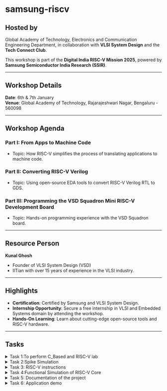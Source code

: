 # samsung-riscv
## Hosted by
Global Academy of Technology, Electronics and Communication Engineering Department, in collaboration with **VLSI System Design** and the **Tech Connect Club**.

This workshop is part of the **Digital India RISC-V Mission 2025**, powered by **Samsung Semiconductor India Research (SSIR)**.

---

## Workshop Details
**Date**: 6th & 7th January  
**Venue**: Global Academy of Technology, Rajarajeshwari Nagar, Bengaluru - 560098

---

## Workshop Agenda

### **Part I: From Apps to Machine Code**
- Topic: How RISC-V simplifies the process of translating applications to machine code.

### **Part II: Converting RISC-V Verilog**
- Topic: Using open-source EDA tools to convert RISC-V Verilog RTL to GDS.

### **Part III: Programming the VSD Squadron Mini RISC-V Development Board**
- Topic: Hands-on programming experience with the VSD Squadron board.

---

## Resource Person
**Kunal Ghosh**
- Founder of VLSI System Design (VSD)
- IITian with over 15 years of experience in the VLSI industry.

---

## Highlights
- **Certification**: Certified by Samsung and VLSI System Design.
- **Internship Opportunity**: Secure a free internship in VLSI and Embedded Systems domain by attending the workshop.
- **Hands-On Learning**: Learn about cutting-edge open-source tools and RISC-V hardware.

---
## Tasks
<details>
<summary> Task 1:To perform C_Based and RISC-V lab  </summary>
<br> 

- To create a GitHub repository named "samsung-riscv" and watch the provided videos to understand the program flow.
  
-  Install the RISC-V toolchain using the VDI link mentioned in the shared PDF
   
- Refer to the C-based and RISC-V-based lab videos, replicate the steps on your machine, and capture snapshots of the process with the current date/time visible.
 
- simple c program
 ![c based lab](https://github.com/user-attachments/assets/05ff9317-f20d-498c-b46d-a5d2cb5bc973)

- disassembly code
-![c_to_Riscv_simpleprg](https://github.com/user-attachments/assets/ea20198d-e420-4bde-b301-bdc1081e5f1f)

-![riscv_based_2](https://github.com/user-attachments/assets/309f6139-a1f5-4f7d-9f7e-f0278751271e)
</details>

<details>
<summary> Task 2:Spike Simulation  </summary>
<br>
-Spike is a RISC-V architecture simulator that allows for the simulation of RISC-V programs and software stacks.

-The objective is to execute the `fact.c` code using both the `GCC compiler` and the `RISC-V  compiler`
, ensuring that both produce identical outputs in the terminal. To compile the code with the GCC compiler, use the following command.
- step 1:Compile the c code using `gcc copmiler` 
 ```Step1
$ gcc fact.c
$ ./a.out
```
- step 2: Compile the code with `riscv compiler`
 ![c_program](https://github.com/user-attachments/assets/6040b90d-d5fc-4973-96fb-648fdd01fcdf)
- using -O1 instruction.
```step2
$ riscv64-unknown-elf-gcc -O1 -mabi=lp64 -march=rv64i -o fact.o fact.c
```
![O1](https://github.com/user-attachments/assets/fa363937-08de-49b5-afbe-70d711bc10a9)
- using -Ofast instruction.
```
$ riscv64-unknown-elf-gcc -Ofast -mabi=lp64 -march=rv64i -o fact.o fact.c
```
![Ofast](https://github.com/user-attachments/assets/27731e46-5aef-4557-8c82-d0481f38eda5)

- Open the Objdump of code by using the below command
```bash
$ riscv64-unknown-elf-objdump -d sum_1ton.o | less  
```
- Open the debugger in another terminal by using the below command
```bash
$  spike -d pk fact.o 
```
- The rest steps are shown in the following snapshot.
![spike](https://github.com/user-attachments/assets/161d1bdd-5b8a-4ea6-8907-42a2746c3d38)
</details>
<details>
<summary> Task 3: RISC-V instructions</summary>

  ## RISC-V Instruction Types

### R-Type:

- Purpose: Used for register-to-register operations (e.g., addition, subtraction, bitwise operations).
> Fields: The layout for a **U-type** instruction is as follows
>| func7 | rs2 | rs1 | func3 | rd | opcode |
>|-------|----|----|-------|-----|-------|
>| 7 bits | 5 bits |5 bits |3 bits |5 bits | 7 bits |
- Example: add rd, rs1, rs2.
---
### I-Type:

- Purpose: Used for immediate arithmetic operations, loads, and JALR.
> Fields: The layout for an **I-type** instruction is as follows:
> | imm[11:0] | rs1 | func3 | rd | opcode |
> |-----------|-----|-------|----|--------|
> | 12 bits | 5 bits  | 3 bits | 5 bits | 7 bits |
- Example: addi rd, rs1, imm or ld rd, offset(rs1).
---
### S-Type:

- Purpose: Used for store instructions (storing register values to memory).
> Fields: The layout for an **S-type** instruction is as follows:
> | imm[11:5] | rs2 |rs1 | func3 | imm[4:0] | opcode |
> |-----------|-----|-----|------|----------|--------|
> | 7 bits | 5 bits  | 5 bits | 3 bits | 5 bits | 7 bits |
- Example: sb rs2, offset(rs1).
---
### B-Type:

- Purpose: Used for branch instructions (conditional jumps).
> Fields: The layout for an **B-type** instruction is as follows:
> | imm [12] | imm[10:5] | rs2 |rs1 | func3 | imm[4:1] | imm[11] | opcode |
> |----------|-----------|-----|----|-------|----------|--------|--------|
> | 1 bit | 6 bits  | 5 bits |5 bits | 3 bits | 4 bits | 1bits | 7 bits |
- Example: beq rs1, rs2, offset.
---
### U-Type:

- Purpose: Used for loading upper immediate values into a register.
> Fields:The layout for an **U-type** instruction is as follows:
> | imm[31:12] | rd | opcode |
>|------------|----|--------|
>| 20 bits | 5 bits | 7 bits |
- Example: auipc rd, imm.
---
 ### J-Type:

- Purpose: Used for jump instructions (e.g., jal).
> Fields:The layout for an **J-type** instruction is as follows:
> | imm [20] | imm[10:1] | imm[11] | imm[19:12] | rd | opcode |
> |----------|-----------|---------|------------|---|----------|
> | 1 bit | 11 bits  | 1 bit |7 bits | 5 bits | 7 bits |
- Example: jal rd, offset.

---
### Here is the 15 unique RISCV instructions 
- 1 
```
add r10, r1, r2
```
> The RISC-V instruction format for `add ` is **R-type** ,meaning it adds the values stored in register r1 and register r2 and stores the result in register r10.
> The layout for a **R-type** instruction is as follows
>| func7 | rs2 | rs1 | func3 | rd | opcode |
>|-------|----|----|-------|-----|-------|
>| 7 bits | 5 bits |5 bits |3 bits |5 bits | 7 bits |
>
> opcode for LUI : 000000   
> rd : r10 = 01010   
> rt : 00001
> rs2 : 00010 
> funct3 : 00000 
> funct7 : 100000

---
#### 32-bit Instruction Encoding:00000010101100000000_01010_0110111
---
- 2 
```
addi sp,sp, -48
```
> The RISC-V instruction format for `ADDI` is **I-type**,which is used for instructions that add an immediate value to a resistor .
> The layout for an **I-type** instruction is as follows:
> | imm[11:0] | rs1 | func3 | rd | opcode |
> |-----------|-----|-------|----|--------|
> | 12 bits | 5 bits  | 3 bits | 5 bits | 7 bits |
>
> opcode for ADDI : 0010011   
> imm[11:0] (12 bits) -48 : 1111111111100  
> rd :  00010   
> rs1 : 00010 (register `sp`,which is x2)   
> funct3 for ADDI: 000   

 ---
#### 32-bit Instruction Encoding: 1111111111000000_00010_000_00010_0010011
---
-  3 
```
sd ra, 40(sp)
```
> The RISC-V instruction format for `SD` is **S-type**,which is used for instructions that add an immediate value to a resistor .
> The layout for an **S-type** instruction is as follows:
> | imm[11:5] | rs2 |rs1 | func3 | imm[4:0] | opcode |
> |-----------|-----|-----|------|----------|--------|
> | 7 bits | 5 bits  | 5 bits | 3 bits | 5 bits | 7 bits |
>
> opcode for SD : 0100011   
> imm[11:5] (7 bits for the upper part of the immediate) :0000100   
> imm[4:0] (5 bits for the lower part of the immediate) :  00000  
> rs1 : 00010 (register `sp`,which is x2)    
> rs2 : 00001 (register `x1` binary representation of 1)  
> func3 for SD: 011    

 ---
 #### 32-bit Instruction Encoding: 0000100_00001_00010_011_00000_0100011
---
 -  4 
 ```
auipc a5, 0xffff0
```
> The RISC-V instruction format for `AUIPC` is **U-type**,which is used for computing the sum of program counter (PC) and a 20-bit immediate value,and stores in resistor a5. 
> The layout for an **U-type** instruction is as follows:
> | imm[31:12] | rd | opcode |
>|------------|----|--------|
>| 20 bits | 5 bits | 7 bits |
>
> opcode for AUPIC :0010111
> rd (5 bits) `a5`(register x15) : 01111  
> imm[31:12] (20 bits) :1111111111111111   
> rs1 : N/A     
> rs2 : N/A  
> func3 for SD: N/A  

---
#### 32-bit Instruction Encoding:1111111111111111_01111_0010111

---
 -  5 
```
beqz a5, 10158
```
> The RISC-V instruction format for `BEQZ` is **B-type**,this instruction checks if the value in register `a5` is zero .If it is , the program branches to the offset `0x10158 `
> The layout for an **B-type** instruction is as follows:
> | imm [12] | imm[10:5] | rs2 |rs1 | func3 | imm[4:1] | imm[11] | opcode |
> |----------|-----------|-----|----|-------|----------|--------|--------|
> | 1 bit | 6 bits  | 5 bits |5 bits | 3 bits | 4 bits | 1bits | 7 bits |
>
> opcode for BEQZ : 1100011  
> imm[12] (1 bit) :0  
> imm[10:5] (6 bits) :000001  
> rs1 : (x15) 01111   
> rs2 : (x0) 00000  
> func3 for BEQ:000
> imm[4:1] (5 bits) : 01111
> imm[11] (1 bit):0
---
#### 32-bit Instruction Encoding:0_000001_00000_01111_000_01111_0_1100011

 ----
 - 6 
```
jalr zero, 0
```
> The RISC-V instruction format for `JALR` is **J-type**The instruction "jalr zero, 0" is an assembly language instruction in the RISC-V architecture. It stands for "Jump and Link Register.
> The layout for an **J-type** instruction is as follows:
> | imm [20] | imm[10:1] | imm[11] | imm[19:12] | rd | opcode |
> |----------|-----------|---------|------------|---|----------|
> | 1 bit | 11 bits  | 1 bit |7 bits | 5 bits | 7 bits |
>
> opcode for JALR : 1100111  
> imm[20] (1 bit) :0
> imm[10:1] (7 bits) :000001
> imm[11] (1 bit) :0
> imm[19:12] (7 bits) :000001
> rd : (x15) 01111   
> 
---
#### 32-bit Instruction Encoding:0_000001_0_000001_01111_1100111
 ----
 - 7
```
sb a5, 1944(gp)
```
> The RISC-V instruction format for `SB` is **S-type**,it means to store the byte value contained in the register `a5` into the memory address calculated by adding the immediate value `1944` to the address contained in the register `gp`
> The layout for an **S-type** instruction is as follows:
> | imm[11:5] | rs2 |rs1 | func3 | imm[4:0] | opcode |
> |-----------|-----|-----|------|----------|--------|
> | 7 bits | 5 bits  | 5 bits | 3 bits | 5 bits | 7 bits |
>
> opcode for SB : 0100011   
> imm[11:5] (6 bits of upper part of 1944) :0111100  
> imm[4:0] (5 bits of lower part of 1944) :11000   
> rs1 (register ,x3) gp : 01111    
> rs2 (register ,x15) a5 : 00000   
> func3 for SB:000 
---
#### 32-bit Instruction Encoding:0111100_00000_01111_000_11000_0100011
----
 - 8
```
bnez a5, 101ec
```
> The RISC-V instruction format for `BNEZ` is **B-type** ,this instruction checks if the value in the register `a5` is not zero.If the condition is true, it branches to the target address `101ec`. The branch target is calculated relative to the program counter `(PC)`.
> The layout for an **B-type** instruction is as follows:
> | imm [12] | imm[10:5] | rs2 |rs1 | func3 | imm[4:1] | imm[11] | opcode |
> |----------|-----------|-----|----|-------|----------|--------|--------|
> | 1 bit | 6 bits  | 5 bits |5 bits | 3 bits | 4 bits | 1bits | 7 bits |
> 
> opcode for SB : 1100011
> imm[12]  : 0
> imm[10:5] (6 bits) :000000
> imm[4:1] (4 bits) :1100
> imm[0]:0 
> rs1 (register ,x15) a5: 01111    
> rs2 (register ,x0) x0 : 00000   
> func3 for BNEZ:001
---
#### 32-bit Instruction Encoding:0_000000_00000_01111_001_1100_0_1100011
----
- 9
```
addiw sp,sp, -2
```
> The RISC-V instruction format for `ADDIW` is **I-type**,which is used for instructions that add an immediate value to a resistor .
> The layout for an **I-type** instruction is as follows:
> | imm[11:0] | rs1 | func3 | rd | opcode |
> |-----------|-----|-------|----|--------|
> | 12 bits | 5 bits  | 3 bits | 5 bits | 7 bits |
>
> opcode for ADDI : 0010011   
> imm[11:0] (12 bits) -48 : 1111111111110  
> rd :  01100   
> rs1 : 10101    
> funct3 for ADDI: 000   

 ---
#### 32-bit Instruction Encoding: 111111111110_10101_000_01100_0110011
---
- 9
```
ld ra, 8(sp)
```
> The RISC-V instruction format for `LD` is **I-type**,The ld (Load Doubleword) instruction loads a 64-bit (doubleword) value from memory into a destination register.
The effective memory address is calculated as the value in the base register `(sp)` plus the immediate offset `(8)`.
> The layout for an **I-type** instruction is as follows:
> | imm[11:0] | rs1 | func3 | rd | opcode |
> |-----------|-----|-------|----|--------|
> | 12 bits | 5 bits  | 3 bits | 5 bits | 7 bits |
>
> opcode for ADDI : 0000011   
> imm[11:0] (12 bits) -48 : 000000001000 
> rd :  00001   
> rs1 : 00010 (register `sp`,which is x2)   
> funct3 for ADDI: 011  

 ---
#### 32-bit Instruction Encoding: 000000010000_00010_011_00001_0000011
---
- 10
```
blt a5,s0,28310
```
> The RISC-V instruction format for `BLT` is **B-type**,Tblt stands for "Branch if Less Than". This instruction performs a conditional branch based on whether the value in register `a5` is less than the value in register so.
> The layout for an **B-type** instruction is as follows:
> | imm [12] | imm[10:5] | rs2 |rs1 | func3 | imm[4:1] | imm[11] | opcode |
> |----------|-----------|-----|----|-------|----------|--------|--------|
> | 1 bit | 6 bits  | 5 bits |5 bits | 3 bits | 4 bits | 1bits | 7 bits |
>
> opcode for BEQZ : 1100011  
> imm[12] (1 bit) :0  
> imm[10:5] (6 bits) :000001  
> rs1 : (xa5) 01111   
> rs2 : (xs0) 01000  
> func3 for BEQ:100
> imm[4:1] (5 bits) : 01111
> imm[11] (1 bit):0
---
#### 32-bit Instruction Encoding:0_000001_01000_01111_000_01111_0_1100011

 ----
 - 11
 ```
bge s1,a5,100f0
```
> The RISC-V instruction format for `BGE` is **B-type**,which is used for instructions that add an immediate value to a resistor .
> The layout for an **B-type** instruction is as follows: 
> | imm [12] | imm[10:5] | rs2 |rs1 | func3 | imm[4:1] | imm[11] | opcode |
> |----------|-----------|-----|----|-------|----------|--------|--------|
> | 1 bit | 6 bits  | 5 bits |5 bits | 3 bits | 4 bits | 1bits | 7 bits |
>
> opcode for BEQZ : 1100011  
> imm[12] (1 bit) :0  
> imm[10:5] (6 bits) :001111  
> rs1 : (x15) 01001   
> rs2 : (x0) 01111  
> func3 :101
> imm[4:1] (5 bits) : 1000
> imm[11] (1 bit):0
---
#### 32-bit Instruction Encoding:0_001111_01111_01001_101_1000_0_1100011

 ----
  - 12
 ```
bgeu t1,a2,103ac
```
> The RISC-V instruction format for `BGEU` is **B-type**,which is used for instructions that add an immediate value to a resistor .
> The layout for an **B-type** instruction is as follows: 
> | imm [12] | imm[10:5] | rs2 |rs1 | func3 | imm[4:1] | imm[11] | opcode |
> |----------|-----------|-----|----|-------|----------|--------|--------|
> | 1 bit | 6 bits  | 5 bits |5 bits | 3 bits | 4 bits | 1bits | 7 bits |
>
> opcode for BEQZ : 1100011  
> imm[12] (1 bit) :0  
> imm[10:5] (6 bits) :001110  
> rs1 : (x15) 00110   
> rs2 : (x0) 01100 
> func3 :111
> imm[4:1] (5 bits) : 1011
> imm[11] (1 bit):0
---
#### 32-bit Instruction Encoding:0_001110_01100_111_00110_0_1100011

 ----
 - 14
 ```
sw a4, 32(sp)
```
> The RISC-V instruction format for `SW` is **S-type**,is a store word instruction in the **RISC-V ISA**. It stores the contents of the register `a4` into memory at an address computed as the sum of `sp` (stack pointer) and the immediate offset `32`.
> The layout for an **S-type** instruction is as follows:
> | imm[11:5] | rs2 |rs1 | func3 | imm[4:0] | opcode |
> |-----------|-----|-----|------|----------|--------|
> | 7 bits | 5 bits  | 5 bits | 3 bits | 5 bits | 7 bits |
>
> opcode for SD : 0100011   
> imm[11:5] (7 bits for the upper part of the immediate) :0000100   
> imm[4:0] (5 bits for the lower part of the immediate) :  10000  
> rs1 : 00010 (register `sp`,which is x2)    
> rs2 : 01110
> func3 for SD: 010    

 ---
 #### 32-bit Instruction Encoding: 0000100_00010_00010_010_10000_0100011
---
- 15
 ```
auipc a5, 0xffff0
```
> The RISC-V instruction format for `AUIPC` is **U-type**,which is used for computing the sum of program counter (PC) and a 20-bit immediate value,and stores in resistor a5. 
> The layout for an **U-type** instruction is as follows:
> | imm[31:12] | rd | opcode |
>|------------|----|--------|
>| 20 bits | 5 bits | 7 bits |
>
> opcode for AUPIC :0010111
> rd (5 bits) `a5`(register x15) : 01111  
> imm[31:12] (20 bits) :1111111111111111   
> rs1 : N/A     
> rs2 : N/A  
> func3 for SD: N/A  

---
#### 32-bit Instruction Encoding:1111111111111111_01111_0010111
</details>
<details>
<summary> Task 4:Functional Simulation of RISC-V Core </summary>
<br> 
  
 > - The task is to download the Verilog netlist and testbench for the RISC-V core. Set up a simulation environment using a suitable tool like Icarus Verilog or GTKWave, then load the netlist and testbench.           
 > - Run the functional simulation to verify the core's correctness by observing the output signals. Capture and save waveform snapshots for the executed commands during the simulation.  
 > - Finally, update your GitHub repository by uploading the simulation results, waveform snapshots, and a brief description of your work.

## steps for the above task are as follows
  ### step 1:
- To install `iverilog` and `gtkwave` in terminal the command is as follows
  ```
  $ sudo apt get update
  $ sudo apt get install iverilog gtkwave
  ```
  ### step 2:
- save the files of verilog in the git hub repository and clone the same
  ```
  $ git clone https://github.com/Vindyagir/samsung-riscv
  ```
   ### step 3:
- open the directory
  ```
  $ cd samsung-riscv
  ```
   ### step 4:
- open verilog and testbench files using `nano` command
  ```
  $ nano sam_rv32i.v
  $ nano sam_rv32i_tb.v
  ```
   ### step 5:
- compile the verilog files using the commands 
  ```
  $ iverilog -o samsung-riscv sam_rv32i.v sam_rv32i_tb.v
  $ ./samsung-riscv
  ```
   ### step 6:
- the output waveform is observed using the following command
  ```
  $ gtkwave sam_rv32i.vcd
  ```
 - the below image is of the out put shown on terminal after running step 6 
  ![Screenshot 2025-02-03 215243](https://github.com/user-attachments/assets/30326a5b-53c2-495c-9a1a-c001b3af9c12)
---
## Instruction Memory Contents

| Address  | Instruction Code | Assembly Instruction  | Description |
|----------|----------------|----------------------|-------------|
| MEM[0]   | 32'h02208500   | add r10, r1, r2      | Adds r1 and r2, stores result in r10 (modified instruction). |
| MEM[1]   | 32'h02309680   | sub r11, r1, r3      | Subtracts r3 from r1, stores result in r11. |
| MEM[2]   | 32'h025A7080   | and r12, r2, r5      | Performs bitwise AND between r2 and r5, stores result in r12. |
| MEM[3]   | 32'h0241B500   | or r13, r3, r4       | Performs bitwise OR between r3 and r4, stores result in r13. |
| MEM[4]   | 32'h02605000   | xor r14, r3, r6      | Performs bitwise XOR between r3 and r6, stores result in r14. |
| MEM[5]   | 32'h00A45080   | slt r15, r2, r4      | Sets r15 to 1 if r2 < r4, else sets it to 0. |
| MEM[6]   | 32'h00620081   | addi r16, r4, 6      | Adds immediate value 6 to r4, stores result in r16. |
| MEM[7]   | 32'h003091A1   | sw r3, r1, 3         | Stores the value of r3 at memory address (r1 + 3). |
| MEM[8]   | 32'h0030A3A1   | lw r17, r1, 3        | Loads a word from memory address (r1 + 3) into r17. |
| MEM[9]   | 32'h00E00003   | beq r0, r0, 14       | Branches to PC + 14 if r0 == r0 (always true, acting as a jump). |
| MEM[10]  | ~~32'h00A100B3~~ | ~~slt r1, r2, r10~~  | *(Commented out: would set r1 to 1 if r2 < r10, else 0.)* |
| MEM[11]  | ~~32'h00210533~~ | ~~xor r10, r2, r2~~  | *(Commented out: would perform XOR on r2 with itself, always 0.)* |
| MEM[20]  | 32'h00210800   | add r18, r2, r2      | Adds r2 to itself, stores result in r18 (doubles the value). |

> **Note:** Commented-out instructions are displayed with strikethrough.
## Instructions are as follows:
- ### add r10, r1,r2  //32'h02208500 ;
   ![Screenshot 2025-01-30 152403](https://github.com/user-attachments/assets/4dc1fea5-b9ac-4697-a45f-acb8c394d193)

- ### sub r11, r1,r3  //32'h02309680 ;
  ![Screenshot 2025-01-30 152435](https://github.com/user-attachments/assets/773433b2-272b-4487-8e23-0789e1b7368e)

- ### and r12, r2, r5  //32'h0250A700 ; 
  ![Screenshot 2025-01-30 152502](https://github.com/user-attachments/assets/95893dab-938e-4089-84bc-523771d4ece5)

- ### or r13, r3, r4  //32'h0241B500 ; 
  ![Screenshot 2025-01-30 152528](https://github.com/user-attachments/assets/d7f80c57-a582-428b-bbdd-c0f44580031a)

- ### xor r14, r3, r6  //32'h0260D500 ;
  ![Screenshot 2025-01-30 152756](https://github.com/user-attachments/assets/12f985a3-52a3-4933-bb8f-98d409934c62)

- ### slt r15, r2, r4  //32'h00415680;
  ![Screenshot 2025-02-03 221742](https://github.com/user-attachments/assets/a912da84-050c-4cc6-85d9-d7f5a8513c9e)
  
- ### addi r16, r4, r6  //32'h00620801;
  ![Screenshot 2025-01-30 153547](https://github.com/user-attachments/assets/9e472da3-b620-4245-954e-8e8c43ce0999)

- ### sw r3, r1, r3  //32'h003091A1;
  ![Screenshot 2025-01-30 153611](https://github.com/user-attachments/assets/1883130e-549f-47c0-b956-41ad8ab49745)

- ### lw r17, r1 ,r3 //32'h003086A1
  ![Screenshot 2025-01-30 153730](https://github.com/user-attachments/assets/64a58975-a8b7-4c1f-af49-41b2f8cc0685)

- ### add r18, r2, r2 //32'h00210800
  ![Screenshot 2025-01-30 153730](https://github.com/user-attachments/assets/e2688a0e-01c1-4df6-8198-a6674fc41b5a)
---
- the below is the instruction verified
 ![Screenshot 2025-02-03 202046](https://github.com/user-attachments/assets/d5d4ff6b-71a7-4f8e-af72-8c5187753b39)
</details>
<details>
<summary> Task 5: Documentation of the project </summary>
<br>

>  This project is a Gas Alerting Security Device built using the VSD Squadron Mini development board. The system detects gas leaks using an MQ2 gas sensor and triggers an alert mechanism using an LED indicator and a buzzer. The device is programmed using PlatformIO and is designed to provide a real-time alert for hazardous gas levels.

## PROJECT NAME: # 🚨 GAS ALERTING SECURITY DEVICE USING VSD SQUADRON MINI ⚡
### 📌 PROJECT OVERVIEW:🔥 Detect Gas Before It’s Too Late! Smart Security with Instant Alerts. 🚨"
- This project is designed to establish a comprehensive gas alert security system that utilizes the MQ-2 gas sensor along with the VSD Squadron Mini Board to effectively detect a range of hazardous gases. These gases include, but are not limited to, LPG (liquefied petroleum gas), propane, methane, and smoke, all of which can pose significant risks to safety in various environments. The primary function of this system is to monitor gas concentrations continuously, and when these levels exceed a specified threshold, the system promptly activates its alert mechanism. This alert mechanism may incorporate several components, such as a loud buzzer alarm to draw immediate attention, as well as LED indicators that signal the presence of danger through visual means. Additionally, the system is capable of establishing communication with external devices, further enhancing its utility. This capability makes it a versatile solution for safety alerts across numerous real-world situations, ensuring that individuals can receive timely warnings in environments where hazardous gases may be present, thereby preventing accidents and ensuring a higher level of safety for all users.
---
### 📌 Components Used   
1️⃣ VSD Squadron Mini Board: 
     - Microcontroller for processing sensor data and triggering alerts.   
2️⃣ MQ-2 Gas Sensor:  
     - Detects LPG, propane, methane, and smoke.         
3️⃣ Breadboard:   
     - For easy circuit prototyping.           
4️⃣ Buzzer:   
     - Sounds an alarm when gas levels exceed the threshold.        
5️⃣ LED Indicators (Red & Green):   
     - Displays system status (safe/danger).       
6️⃣ Jumper Wires:    
     - Connects components.    
7️⃣ PlatformIO:
     - Development environment for writing and uploading code.

 ---
### 📌 BLOCK DIAGRAM:

```mermaid
graph TD;
    A[System Initialization] --> B[Setup GPIO, ADC, and UART]
    B --> C[Read Gas Sensor Value]
    C --> D{Gas Level > 300?}

    D -- No --> E[Safe Mode: Green LED ON, Red LED OFF, Buzzer OFF]
    D -- Yes --> F[Alert Mode: Red LED ON, Green LED OFF, Buzzer ON]

    E --> G[Delay 1s and Repeat]
    F --> G[Delay 1s and Repeat]
    G --> C

```
---
### 📌 CIRCUIT DIAGRAM:

![Screenshot 2025-03-01 021252](https://github.com/user-attachments/assets/ac9deeb8-cfcd-4a05-a97e-a7e030be8985)
 

---

### 📌PIN CONNECTIONS FOR SMART LOCATION-BASED ALARM SYSTEM:

| **Component**       | **VSD Squadron Mini Pin** | **Function**                             | **Additional Notes**                |
|-------------------|------------------------|--------------------------------|--------------------------------|
| **MQ-2 Sensor**    | VCC → 5V               | Power supply                     | Connect to 5V pin               |
|                   | GND → GND               | Ground                           | Common ground connection        |
|                   | Ao → PA1                | Analog gas output                | Reads gas concentration level   |
| **Red LED**        | PD1                     | Gas alert indicator              | Needs a 220Ω resistor           |
| **Green LED**      | PD2                     | Safe environment indicator       | Needs a 220Ω resistor           |
| **Buzzer**        | PC0                     | Sound alarm for gas detection    | Activates when gas detected     |

---
</details>
<details>
<summary> Task 6: Application demo </summary>
<br>
  
### 📌CODE: GAS ALERTING SECURITY DEVICE USING VSD SQUADRON MINI🚨⚡

```cpp
#include <ch32v00x.h>
#include <stdio.h>

// Define GPIO pins
#define GAS_SENSOR_PIN GPIO_Pin_1  // PA1 (Analog input)
#define RED_LED_PIN GPIO_Pin_1     // PD1
#define GREEN_LED_PIN GPIO_Pin_2   // PD2 
#define BUZZER_PIN GPIO_Pin_0      // PC0

// Function prototypes
void setupGPIO();
void setupADC();
void setupUART();
uint16_t readGasSensor();
void uartPrint(const char *str);
void delay_ms(uint32_t ms);

int main() {
    SystemInit();
    setupGPIO();
    setupADC();
    setupUART();

    uartPrint("System Initialized\r\n");

    while (1) {
        uint16_t gasValue = readGasSensor();
        
        // Convert ADC value to string and print via UART
        char buffer[50];
        sprintf(buffer, "Gas Sensor Value: %d\r\n", gasValue);
        uartPrint(buffer);

        // Gas threshold logic
        if (gasValue > 300) {  
            GPIO_SetBits(GPIOD, RED_LED_PIN);   // Red LED ON
            GPIO_ResetBits(GPIOD, GREEN_LED_PIN); // Green LED OFF
            GPIO_SetBits(GPIOC, BUZZER_PIN);    // Buzzer ON
            uartPrint("ALERT! Gas Detected!\r\n");
        } else {
            GPIO_SetBits(GPIOD, GREEN_LED_PIN);  // Green LED ON
            GPIO_ResetBits(GPIOD, RED_LED_PIN);  // Red LED OFF
            GPIO_ResetBits(GPIOC, BUZZER_PIN);   // Buzzer OFF
            uartPrint("Safe Environment\r\n");
        }

        delay_ms(1000);  // Wait 1 second before next reading
    }
}

// Setup GPIO for LEDs and Buzzer
void setupGPIO() {
    RCC_APB2PeriphClockCmd(RCC_APB2Periph_GPIOD | RCC_APB2Periph_GPIOC, ENABLE);

    GPIO_InitTypeDef GPIO_InitStructure;
    GPIO_InitStructure.GPIO_Speed = GPIO_Speed_50MHz;
    GPIO_InitStructure.GPIO_Mode = GPIO_Mode_Out_PP;

    // Configure LED pins
    GPIO_InitStructure.GPIO_Pin = RED_LED_PIN | GREEN_LED_PIN;
    GPIO_Init(GPIOD, &GPIO_InitStructure);

    // Configure Buzzer pin
    GPIO_InitStructure.GPIO_Pin = BUZZER_PIN;
    GPIO_Init(GPIOC, &GPIO_InitStructure);
}

// Setup ADC for MQ-2 Sensor
void setupADC() {
    RCC_APB2PeriphClockCmd(RCC_APB2Periph_ADC1, ENABLE);

    ADC_InitTypeDef ADC_InitStructure;
    ADC_InitStructure.ADC_Mode = ADC_Mode_Independent;
    ADC_InitStructure.ADC_ContinuousConvMode = ENABLE;
    ADC_InitStructure.ADC_ExternalTrigConv = ADC_ExternalTrigConv_None;
    ADC_InitStructure.ADC_DataAlign = ADC_DataAlign_Right;
    ADC_InitStructure.ADC_NbrOfChannel = 1;
    ADC_Init(ADC1, &ADC_InitStructure);

    // Configure PA1 as ADC Channel 1
    ADC_RegularChannelConfig(ADC1, ADC_Channel_1, 1, ADC_SampleTime_43Cycles);
    ADC_Cmd(ADC1, ENABLE);

    // Start ADC Calibration
    ADC_StartCalibration(ADC1);
    while (ADC_GetCalibrationStatus(ADC1) != RESET);
}

// Read gas sensor value from ADC
uint16_t readGasSensor() {
    ADC_SoftwareStartConvCmd(ADC1, ENABLE);
    while (ADC_GetFlagStatus(ADC1, ADC_FLAG_EOC) == RESET);
    return ADC_GetConversionValue(ADC1);
}

// Setup UART for debugging
void setupUART() {
    RCC_APB2PeriphClockCmd(RCC_APB2Periph_GPIOA | RCC_APB2Periph_USART1, ENABLE);

    GPIO_InitTypeDef GPIO_InitStructure;
    GPIO_InitStructure.GPIO_Pin = GPIO_Pin_0;  // TX (PA9)
    GPIO_InitStructure.GPIO_Mode = GPIO_Mode_AF_PP;
    GPIO_InitStructure.GPIO_Speed = GPIO_Speed_50MHz;
    GPIO_Init(GPIOA, &GPIO_InitStructure);

    USART_InitTypeDef USART_InitStructure;
    USART_InitStructure.USART_BaudRate = 9600;
    USART_InitStructure.USART_WordLength = USART_WordLength_8b;
    USART_InitStructure.USART_StopBits = USART_StopBits_1;
    USART_InitStructure.USART_Parity = USART_Parity_No;
    USART_InitStructure.USART_HardwareFlowControl = USART_HardwareFlowControl_None;
    USART_InitStructure.USART_Mode = USART_Mode_Tx;
    USART_Init(USART1, &USART_InitStructure);
    
    USART_Cmd(USART1, ENABLE);
}

// Send text via UART
void uartPrint(const char *str) {
    while (*str) {
        while (USART_GetFlagStatus(USART1, USART_FLAG_TXE) == RESET);
        USART_SendData(USART1, *str++);
    }
}

// Delay function
void delay_ms(uint32_t ms) {
    for (uint32_t i = 0; i < ms * 800; i++) {
        __asm__("nop");
    }
}

```
---
### 📌 DEMONSTRATION VEDIO
https://drive.google.com/file/d/1fJB9QRbZFkkyLGUMGoW5_Gg1JqPJzU7Y/view?usp=drive_link
---
#### 📌 Before detection of gas

![beforimg](https://github.com/user-attachments/assets/768d6910-c768-49c4-91eb-2527e337d87b)

---
#### 📌 After detection of gas
![beforeimg](https://github.com/user-attachments/assets/6546e587-c37e-4562-ba3a-c8d6aa9efebd)


---
### 📌 CONCLUSION

The Gas Alerting Security Device using the **VSD Squadron Mini provides** a reliable solution for detecting hazardous gas leaks. By integrating the VSD Squadron Mini with the MQ-2 gas sensor, LED indicators, and a buzzer alarm, this system ensures quick alerts for dangerous gas concentrations. Its compact design and effective performance make the VSD Squadron Mini an integral part of this cost-effective project, suitable for both residential and industrial safety applications. With real-time monitoring and instant alerts, it serves as an essential safety tool.

The integration of **MQ-2, VSD Squadron mini, LED'S** ensures a **portable and autonomous system** that can be used for various real-world applications.

###  📌 Key Features:
✅ Intelligent Gas Sensing – Detects LPG, propane, methane, and smoke in real time using the MQ-2 sensor.

🔔 Instant Alert System – Triggers a buzzer and LED when gas levels exceed the safety threshold.

📊 Live Monitoring – Continuously processes gas concentration data for reliable detection.

🛠️ Powered by VSD Squadron Mini – Efficiently handles sensor input, alert mechanisms, and future expansions.

📡 Customizable & Scalable – Easily integrates with wireless modules for remote alerts or IoT-based notifications.

🏠 Versatile Application – Ideal for home safety, industrial security, and smart monitoring solutions.

### 📌 Future Enhancements
-🔹 Wireless Connectivity (IoT Integration) – Implementing Wi-Fi or Bluetooth to send real-time alerts via a mobile app .     
-🔹 LCD/OLED Display – Adding a display screen to show real-time gas levels for better monitoring.      
-🔹 Battery Backup – Ensuring the system remains active even during power failures.     
-🔹 Multiple Gas Detection – Enhancing the sensor to detect other harmful gases like carbon monoxide (CO) and methane (CH4).    
-🔹 Smart Home Integration – Connecting the system to smart home networks for automated actions, like turning off gas valves when leaks are detected.    
-🔹 Cloud Data Logging – Storing gas concentration readings over time for safety analysis and predictive maintenance.    

These enhancements will make the system more advanced, user-friendly, and effective in preventing gas-related accidents. 🚀 

